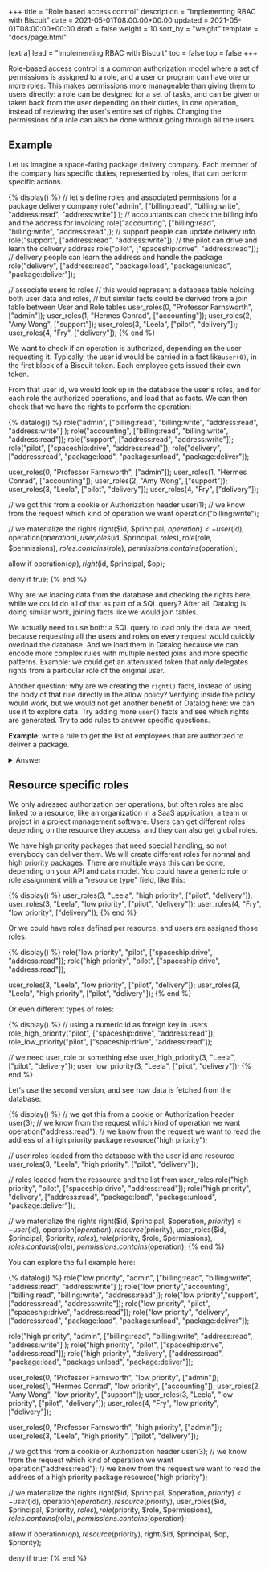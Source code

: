 +++
title = "Role based access control"
description = "Implementing RBAC with Biscuit"
date = 2021-05-01T08:00:00+00:00
updated = 2021-05-01T08:00:00+00:00
draft = false
weight = 10
sort_by = "weight"
template = "docs/page.html"

[extra]
lead = "Implementing RBAC with Biscuit"
toc = false
top = false
+++

Role-based access control is a common authorization model where a set of permissions is assigned to a role, and a user or program can have one or more roles.
This makes permissions more manageable than giving them to users directly: a role can be designed for a set of tasks, and can be given or taken back from the user depending on their duties, in one operation, instead of reviewing the user's entire set of rights. Changing the permissions of a role can also be done without going through all the users.

## Example

Let us imagine a space-faring package delivery company. Each member of the company has specific duties, represented by roles, that can perform specific actions.

{% display() %}
// let's define roles and associated permissions for a package delivery company
role("admin", ["billing:read", "billing:write", "address:read", "address:write"] );
// accountants can check the billing info and the address for invoicing
role("accounting", ["billing:read", "billing:write", "address:read"]);
// support people can update delivery info
role("support", ["address:read", "address:write"]);
// the pilot can drive and learn the delivery address
role("pilot", ["spaceship:drive", "address:read"]);
// delivery people can learn the address and handle the package
role("delivery", ["address:read", "package:load", "package:unload", "package:deliver"]);

// associate users to roles
// this would represent a database table holding both user data and roles,
// but similar facts could be derived from a join table between User and Role tables
user_roles(0, "Professor Farnsworth", ["admin"]);
user_roles(1, "Hermes Conrad", ["accounting"]);
user_roles(2, "Amy Wong", ["support"]);
user_roles(3, "Leela", ["pilot", "delivery"]);
user_roles(4, "Fry", ["delivery"]);
{% end %}


We want to check if an operation is authorized, depending on the user requesting it. Typically, the user id would be carried in a fact like`user(0)`, in the first block of a Biscuit token. Each employee gets issued their own token.

From that user id, we would look up in the database the user's roles, and for each role the authorized operations, and load that as facts. We can then check that we have the rights to perform the operation:

{% datalog() %}
role("admin", ["billing:read", "billing:write", "address:read", "address:write"] );
role("accounting", ["billing:read", "billing:write", "address:read"]);
role("support", ["address:read", "address:write"]);
role("pilot", ["spaceship:drive", "address:read"]);
role("delivery", ["address:read", "package:load", "package:unload", "package:deliver"]);

user_roles(0, "Professor Farnsworth", ["admin"]);
user_roles(1, "Hermes Conrad", ["accounting"]);
user_roles(2, "Amy Wong", ["support"]);
user_roles(3, "Leela", ["pilot", "delivery"]);
user_roles(4, "Fry", ["delivery"]);

// we got this from a cookie or Authorization header
user(1);
// we know from the request which kind of operation we want
operation("billing:write");

// we materialize the rights
right($id, $principal, $operation) <-
  user($id),
  operation($operation),
  user_roles($id, $principal, $roles),
  role($role, $permissions),
  $roles.contains($role),
  $permissions.contains($operation);

allow if
  operation($op),
  right($id, $principal, $op);

deny if true;
{% end %}

Why are we loading data from the database and checking the rights here, while we could do all of that as part of a SQL query? After all, Datalog is doing similar work, joining facts like we would join tables.

We actually need to use both: a SQL query to load only the data we need, because requesting all the users and roles on every request would quickly overload the database. And we load them in Datalog because we can encode more complex rules with multiple nested joins and more specific patterns. Example: we could get an attenuated token that only delegates rights from a particular role of the original user.

Another question: why are we creating the `right()` facts, instead of using the body of that rule directly in the allow policy?
Verifying inside the policy would work, but we would not get another benefit of Datalog here: we can use it to explore data. Try adding more `user()` facts and see which rights are generated. Try to add rules to answer specific questions.

**Example**: write a rule to get the list of employees that are authorized to deliver a package.

<details>
<summary>Answer</summary>
{% display() %}
can_deliver($name) <-
  role($role, $permissions),
  $permissions.contains("package:deliver"),
  user_roles($id, $name, $roles),
  $roles.contains($role);
{% end %}
</details>

## Resource specific roles

We only adressed authorization per operations, but often roles are also linked to a resource, like an organization in a SaaS application, a team or project in a project management software. Users can get different roles depending on the resource they access, and they can also get global roles.

We have high priority packages that need special handling, so not everybody can deliver them.
We will create different roles for normal and high priority packages. There are multiple ways this can be done, depending on your API and data model.
You could have a generic role or role assignment with a "resource type" field, like this:

{% display() %}
user_roles(3, "Leela", "high priority", ["pilot", "delivery"]);
user_roles(3, "Leela", "low priority", ["pilot", "delivery"]);
user_roles(4, "Fry", "low priority", ["delivery"]);
{% end %}

Or we could have roles defined per resource, and users are assigned those roles:

{% display() %}
role("low priority", "pilot", ["spaceship:drive", "address:read"]);
role("high priority", "pilot", ["spaceship:drive", "address:read"]);

user_roles(3, "Leela", "low priority", ["pilot", "delivery"]);
user_roles(3, "Leela", "high priority", ["pilot", "delivery"]);
{% end %}

Or even different types of roles:

{% display() %}
// using a numeric id as foreign key in users
role_high_priority("pilot", ["spaceship:drive", "address:read"]);
role_low_priority("pilot", ["spaceship:drive", "address:read"]);

// we need user_role or something else
user_high_priority(3, "Leela", ["pilot", "delivery"]);
user_low_priority(3, "Leela", ["pilot", "delivery"]);
{% end %}

Let's use the second version, and see how data is fetched from the database:

{% display() %}
// we got this from a cookie or Authorization header
user(3);
// we know from the request which kind of operation we want
operation("address:read");
// we know from the request we want to read the address of a high priority package
resource("high priority");

// user roles loaded from the database with the user id and resource
user_roles(3, "Leela", "high priority", ["pilot", "delivery"]);

// roles loaded from the ressource and the list from user_roles
role("high priority", "pilot", ["spaceship:drive", "address:read"]);
role("high priority", "delivery", ["address:read", "package:load", "package:unload", "package:deliver"]);

// we materialize the rights
right($id, $principal, $operation, $priority) <-
  user($id),
  operation($operation),
  resource($priority),
  user_roles($id, $principal, $priority, $roles),
  role($priority, $role, $permissions),
  $roles.contains($role),
  $permissions.contains($operation);
{% end %}

You can explore the full example here:

{% datalog() %}
role("low priority", "admin", ["billing:read", "billing:write", "address:read", "address:write"] );
role("low priority","accounting", ["billing:read", "billing:write", "address:read"]);
role("low priority","support", ["address:read", "address:write"]);
role("low priority", "pilot", ["spaceship:drive", "address:read"]);
role("low priority", "delivery", ["address:read", "package:load", "package:unload", "package:deliver"]);

role("high priority", "admin", ["billing:read", "billing:write", "address:read", "address:write"] );
role("high priority", "pilot", ["spaceship:drive", "address:read"]);
role("high priority", "delivery", ["address:read", "package:load", "package:unload", "package:deliver"]);

user_roles(0, "Professor Farnsworth", "low priority", ["admin"]);
user_roles(1, "Hermes Conrad", "low priority", ["accounting"]);
user_roles(2, "Amy Wong", "low priority", ["support"]);
user_roles(3, "Leela", "low priority", ["pilot", "delivery"]);
user_roles(4, "Fry", "low priority", ["delivery"]);

user_roles(0, "Professor Farnsworth", "high priority", ["admin"]);
user_roles(3, "Leela", "high priority", ["pilot", "delivery"]);


// we got this from a cookie or Authorization header
user(3);
// we know from the request which kind of operation we want
operation("address:read");
// we know from the request we want to read the address of a high priority package
resource("high priority");

// we materialize the rights
right($id, $principal, $operation, $priority) <-
  user($id),
  operation($operation),
  resource($priority),
  user_roles($id, $principal, $priority, $roles),
  role($priority, $role, $permissions),
  $roles.contains($role),
  $permissions.contains($operation);

allow if
  operation($op),
  resource($priority),
  right($id, $principal, $op, $priority);

deny if true;
{% end %}